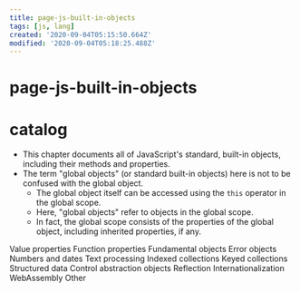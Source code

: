 ```yaml
---
title: page-js-built-in-objects
tags: [js, lang]
created: '2020-09-04T05:15:50.664Z'
modified: '2020-09-04T05:18:25.488Z'
---
```


# page-js-built-in-objects

# catalog

- This chapter documents all of JavaScript's standard, built-in objects, including their methods and properties.
- The term "global objects" (or standard built-in objects) here is not to be confused with the global object. 
  - The global object itself can be accessed using the `this` operator in the global scope. 
  - Here, "global objects" refer to objects in the global scope.
  - In fact, the global scope consists of the properties of the global object, including inherited properties, if any.

Value properties
Function properties
Fundamental objects
Error objects
Numbers and dates
Text processing
Indexed collections
Keyed collections
Structured data
Control abstraction objects
Reflection
Internationalization
WebAssembly
Other
